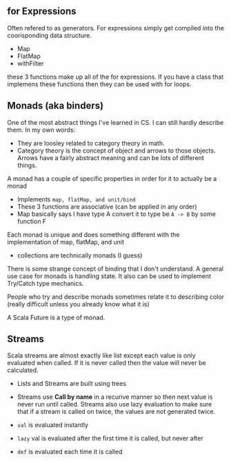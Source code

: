 
## for Expressions

Often refered to as generators. For expressions simply get compiled into the coorisponding data structure. 

- Map
- FlatMap
- withFilter

these 3 functions make up all of the for expressions. If you have a class that implemens these functions then they can be used with
for loops. 

## Monads (aka binders)

One of the most abstract things I've learned in CS. I can still hardly describe them. In my own words:

- They are loosley related to category theory in math. 
- Category theory is the concept of object and arrows to those objects. Arrows have a fairly abstract meaning and can be lots of different things.

A monad has a couple of specific properties in order for it to actually be a monad
- Implements `map, flatMap, and unit/bind`
- These 3 functions are associative (can be applied in any order)
- Map basically says I have type A convert it to type be `A -> B` by some function F

Each monad is unique and does something different with the implementation of map, flatMap, and unit

- collections are technically monads (I guess)

There is some strange concept of binding that I don't understand. A general use case for monads is handling state.
It also can be used to implement Try/Catch type mechanics. 

People who try and describe monads sometimes relate it to describing color (really difficult unless you already know what it is)

A Scala Future is a type of monad. 

## Streams

Scala streams are almost exactly like list except each value is only evaluated when called. If it is never called then the value will never be calculated.

- Lists and Streams are built using trees
- Streams use **Call by name** in a recurive manner so then next value is never run until called. Streams also use lazy evaluation to make
sure that if a stream is called on twice, the values are not generated twice. 

- `val` is evaluated instantly
- `lazy` val is evaluated after the first time it is called, but never after
- `def` is evaluated each time it is called
